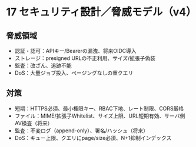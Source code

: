 # 17 セキュリティ設計／脅威モデル（v4）

## 脅威領域
- 認証・認可：APIキー/Bearerの漏洩、将来OIDC導入
- ストレージ：presigned URLの不正利用、サイズ/拡張子偽装
- 監査：改ざん、追跡不能
- DoS：大量ジョブ投入、ページングなしの重クエリ

## 対策
- 短期：HTTPS必須、最小権限キー、RBAC下地、レート制限、CORS厳格
- ファイル：MIME/拡張子Whitelist、サイズ上限、URL短期有効、サーバ側AV検査（将来）
- 監査：不変ログ（append-only）、署名/ハッシュ（将来）
- DoS：キュー上限、クエリにpage/size必須、N+1抑制インデックス